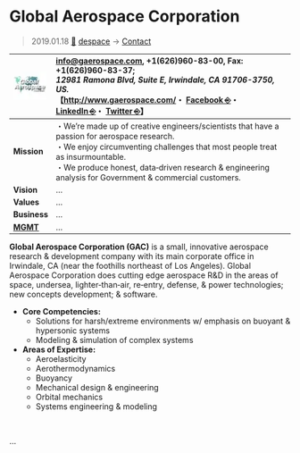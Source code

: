 # Global Aerospace Corporation
> 2019.01.18 [🚀](../../index/index.md) [despace](../index.md) → [Contact](../contact.md)

|[![](../f/contact/g/gac_logo1_thumb.webp)](../f/contact/g/gac_logo1.webp)|<info@gaerospace.com>, +1(626)960-83-00, Fax: +1(626)960-83-37;<br> *12981 Ramona Blvd, Suite E, Irwindale, CA 91706-3750, US.*<br> 【<http://www.gaerospace.com/>・ [Facebook ⎆](https://www.facebook.com/pages/Global-Aerospace-Corporation/1649147128674779)・ [LinkedIn ⎆](https://www.linkedin.com/company/global-aerospace-corp/)・ [Twitter ⎆](https://twitter.com/gaerospacecorp)】|
|:-|:-|
|**Mission**|・We’re made up of creative engineers/scientists that have a passion for aerospace research.<br> ・We enjoy circumventing challenges that most people treat as insurmountable.<br> ・We produce honest, data‑driven research & engineering analysis for Government & commercial customers.|
|**Vision**|…|
|**Values**|…|
|**Business**|…|
|**[MGMT](../mgmt.md)**|…|

**Global Aerospace Corporation (GAC)** is a small, innovative aerospace research & development company with its main corporate office in Irwindale, CA (near the foothills northeast of Los Angeles). Global Aerospace Corporation does cutting edge aerospace R&D in the areas of space, undersea, lighter‑than‑air, re‑entry, defense, & power technologies; new concepts development; & software.

   - **Core Competencies:**
      - Solutions for harsh/extreme environments w/ emphasis on buoyant & hypersonic systems
      - Modeling & simulation of complex systems
   - **Areas of Expertise:**
      - Aeroelasticity
      - Aerothermodynamics
      - Buoyancy
      - Mechanical design & engineering
      - Orbital mechanics
      - Systems engineering & modeling

<p style="page-break-after:always"> </p>

…
